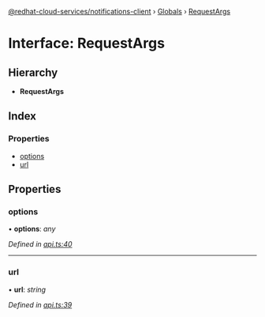 [@redhat-cloud-services/notifications-client](../README.md) › [Globals](../globals.md) › [RequestArgs](requestargs.md)

# Interface: RequestArgs

## Hierarchy

* **RequestArgs**

## Index

### Properties

* [options](requestargs.md#options)
* [url](requestargs.md#url)

## Properties

###  options

• **options**: *any*

*Defined in [api.ts:40](https://github.com/RedHatInsights/javascript-clients/blob/master/packages/hooks/api.ts#L40)*

___

###  url

• **url**: *string*

*Defined in [api.ts:39](https://github.com/RedHatInsights/javascript-clients/blob/master/packages/hooks/api.ts#L39)*
